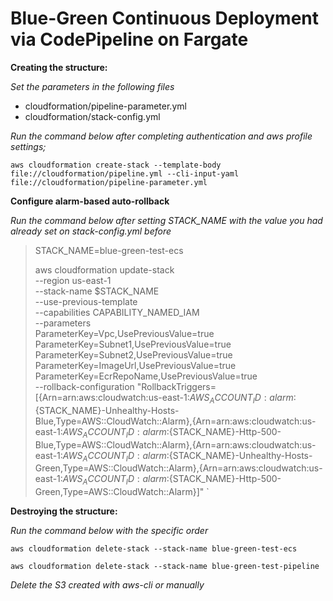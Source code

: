 # Blue-Green Continuous Deployment via CodePipeline on Fargate

**Creating the structure:**

*Set the parameters in the following files*

- cloudformation/pipeline-parameter.yml
- cloudformation/stack-config.yml

*Run the command below after completing authentication and aws profile settings;*

`aws cloudformation create-stack --template-body file://cloudformation/pipeline.yml --cli-input-yaml file://cloudformation/pipeline-parameter.yml`


**Configure alarm-based auto-rollback**

*Run the command below after setting STACK_NAME with the value you had already set on stack-config.yml before*

> STACK_NAME=blue-green-test-ecs
> 
> aws cloudformation update-stack \
>   --region us-east-1 \
>   --stack-name $STACK_NAME  \
>   --use-previous-template \
>   --capabilities CAPABILITY_NAMED_IAM \
>   --parameters \
>        ParameterKey=Vpc,UsePreviousValue=true \
>        ParameterKey=Subnet1,UsePreviousValue=true \
>        ParameterKey=Subnet2,UsePreviousValue=true \
>        ParameterKey=ImageUrl,UsePreviousValue=true \
>        ParameterKey=EcrRepoName,UsePreviousValue=true \
>   --rollback-configuration "RollbackTriggers=[{Arn=arn:aws:cloudwatch:us-east-1:$AWS_ACCOUNT_ID:alarm:${STACK_NAME}-Unhealthy-Hosts-Blue,Type=AWS::CloudWatch::Alarm},{Arn=arn:aws:cloudwatch:us-east-1:$AWS_ACCOUNT_ID:alarm:${STACK_NAME}-Http-500-Blue,Type=AWS::CloudWatch::Alarm},{Arn=arn:aws:cloudwatch:us-east-1:$AWS_ACCOUNT_ID:alarm:${STACK_NAME}-Unhealthy-Hosts-Green,Type=AWS::CloudWatch::Alarm},{Arn=arn:aws:cloudwatch:us-east-1:$AWS_ACCOUNT_ID:alarm:${STACK_NAME}-Http-500-Green,Type=AWS::CloudWatch::Alarm}]" `


**Destroying the structure:**

*Run the command below with the specific order*

`aws cloudformation delete-stack --stack-name blue-green-test-ecs` 

`aws cloudformation delete-stack --stack-name blue-green-test-pipeline`

*Delete the S3 created with aws-cli or manually*